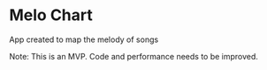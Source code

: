# Melo Chart

App created to map the melody of songs

Note: This is an MVP. Code and performance needs to be improved.
